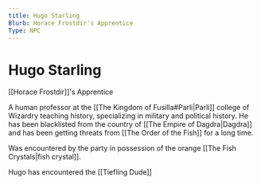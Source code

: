 ```yaml
---
title: Hugo Starling
Blurb: Horace Frostdir's Apprentice
Type: NPC
---
```

# Hugo Starling
[[Horace Frostdir]]'s Apprentice

A human professor at the [[The Kingdom of Fusilla#Parli|Parli]] college of Wizardry teaching history, specializing in military and political history. He has been blacklisted from the country of [[The Empire of Dagdra|Dagdra]] and has been getting threats from [[The Order of the Fish]] for a long time. 

Was encountered by the party in possession of the orange [[The Fish Crystals|fish crystal]]. 

Hugo has encountered the [[Tiefling Dude]] 